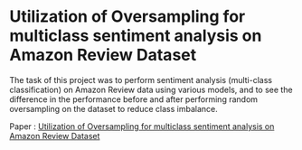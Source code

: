 # Utilization of Oversampling for multiclass sentiment analysis on Amazon Review Dataset
The task of this project was to perform sentiment analysis (multi-class classification) on Amazon Review data using various models, and to see the difference in the performance before and after performing random oversampling on the dataset to reduce class imbalance.

Paper : [Utilization of Oversampling for multiclass sentiment analysis on Amazon Review Dataset](https://ieeexplore.ieee.org/abstract/document/8923260/)